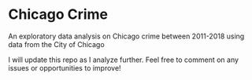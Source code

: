 # Chicago Crime 
An exploratory data analysis on Chicago crime between 2011-2018 using data from the City of Chicago

I will update this repo as I analyze further. Feel free to comment on any issues or opportunities to improve!
